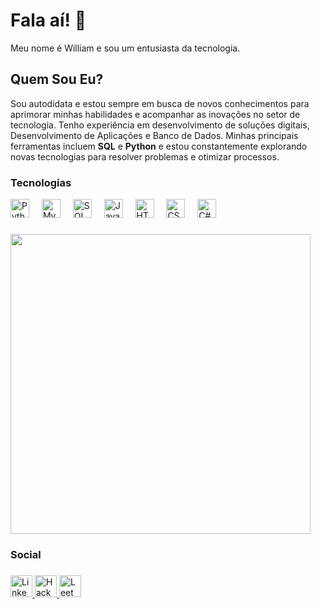 <h1 align="left">Fala aí! 🍃</h1>

Meu nome é William e sou um entusiasta da tecnologia.

<h2>Quem Sou Eu?</h2>

<p>
Sou autodidata e estou sempre em busca de novos conhecimentos para aprimorar minhas habilidades e acompanhar as inovações no setor de tecnologia. Tenho experiência em desenvolvimento de soluções digitais, Desenvolvimento de Aplicações e Banco de Dados. Minhas principais ferramentas incluem <b>SQL</b> e <b>Python</b> e estou constantemente explorando novas tecnologias para resolver problemas e otimizar processos.
</p>

<h3 align="left">Tecnologias</h3>
<div align="left">
  <img src="https://img.shields.io/badge/Python-3776AB?logo=python&logoColor=white&style=for-the-badge" height="30" alt="Python logo"  />
  <img width="12" />
  <img src="https://img.shields.io/badge/mysql-4479A1.svg?style=for-the-badge&logo=mysql&logoColor=white" height="30" alt="MySQL logo"  />
  <img width="12" />
  <img src="https://img.shields.io/badge/SQL%20Server-CC2927?logo=microsoft-sql-server&logoColor=white&style=for-the-badge" height="30" alt="SQL Server logo" />
  <img width="12" />
  <img src="https://img.shields.io/badge/JavaScript-F7DF1E?logo=javascript&logoColor=black&style=for-the-badge" height="30" alt="JavaScript logo"  />
  <img width="12" />
  <img src="https://img.shields.io/badge/HTML5-E34F26?logo=html5&logoColor=white&style=for-the-badge" height="30" alt="HTML logo"  />
  <img width="12" />
  <img src="https://img.shields.io/badge/CSS3-1572B6?logo=css3&logoColor=white&style=for-the-badge" height="30" alt="CSS logo"  />
  <img width="12" />
  <img src="https://img.shields.io/badge/C%23-239120.svg?style=for-the-badge&logo=c-sharp&logoColor=white" height="30" alt="C# logo"  />
  <img width="12" />
</div>

###

<div align="left">
  <img height="480" src="https://64.media.tumblr.com/3ebef054c877d03c507aa8c40149908b/6ea0a0e867ebf441-0d/s1280x1920/515b1f92b9830672a913d4f32c3f233b08bf3643.gif"  />
</div>

###


<h3 align="left">Social</h3>

###

<div align="left">
  <a href="https://www.linkedin.com/in/willfernandes/" target="_blank">
    <img src="https://img.shields.io/static/v1?message=LinkedIn&logo=linkedin&label=&color=0077B5&logoColor=white&labelColor=&style=for-the-badge" height="35" alt="LinkedIn logo"  />
  </a>
  <a href="https://www.hackerrank.com/profile/wiilfern1910" target="_blank">
    <img src="https://img.shields.io/static/v1?message=HackerRank&logo=hackerrank&label=&color=2EC866&logoColor=white&labelColor=&style=for-the-badge" height="35" alt="HackerRank logo"  />
  </a>
  <a href="https://leetcode.com/u/liamfer/" target="_blank">
    <img src="https://img.shields.io/static/v1?message=LeetCode&logo=leetcode&label=&color=FFA116&logoColor=white&labelColor=&style=for-the-badge" height="35" alt="LeetCode logo"  />
  </a>
</div>
